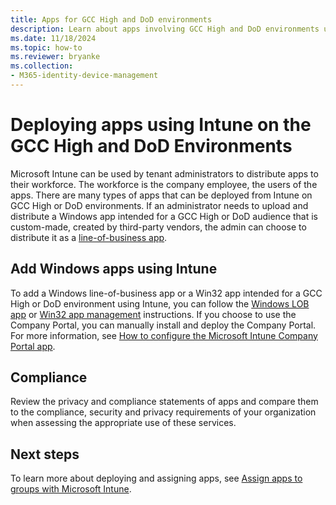 ```yaml
---
title: Apps for GCC High and DoD environments
description: Learn about apps involving GCC High and DoD environments using Microsoft Intune.
ms.date: 11/18/2024
ms.topic: how-to
ms.reviewer: bryanke
ms.collection:
- M365-identity-device-management
---
```


# Deploying apps using Intune on the GCC High and DoD Environments

Microsoft Intune can be used by tenant administrators to distribute apps to their workforce. The workforce is the company employee, the users of the apps. There are many types of apps that can be deployed from Intune on GCC High or DoD environments. If an administrator needs to upload and distribute a Windows app intended for a GCC High or DoD audience that is custom-made, created by third-party vendors, the admin can choose to distribute it as a [line-of-business app](apps-add.md#app-types-in-microsoft-intune).

## Add Windows apps using Intune

To add a Windows line-of-business app or a Win32 app intended for a GCC High or DoD environment using Intune, you can follow the [Windows LOB app](lob-apps-windows.md) or [Win32 app management](apps-win32-app-management.md) instructions. If you choose to use the Company Portal, you can manually install and deploy the Company Portal. For more information, see [How to configure the Microsoft Intune Company Portal app](company-portal-app.md).

## Compliance

Review the privacy and compliance statements of apps and compare them to the compliance, security and privacy requirements of your organization when assessing the appropriate use of these services.

## Next steps

To learn more about deploying and assigning apps, see [Assign apps to groups with Microsoft Intune](apps-deploy.md).

